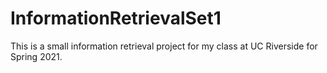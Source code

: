 # InformationRetrievalSet1
This is a small information retrieval project for my class at UC Riverside for Spring 2021.
